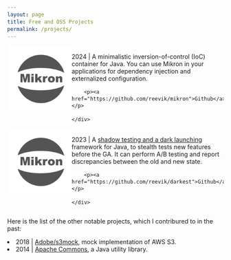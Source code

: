 ```yaml
---
layout: page
title: Free and OSS Projects
permalink: /projects/
---
```



<div>
    <div style="float: left"><img src="/assets/mikron-logo.png" width=150 /></div>
    <div>
        <br/>
        2024 | A minimalistic inversion-of-control (IoC) container for Java. You can use Mikron in your applications for dependency injection and externalized configuration.

        <p><a href="https://github.com/reevik/mikron">Github</a></p>

    </div>
</div>

<div style="clear: both"></div>
<div>
    <div style="float: left"><img src="/assets/mikron-logo.png" width=150 /></div>
    <div>
        <br/>
        2023 | A <a href="/testing/2023/12/27/Darkest/">shadow testing and a dark launching</a> framework for Java, to stealth tests new features before the GA. It can perform A/B testing and report discrepancies between the old and new state.

        <p><a href="https://github.com/reevik/darkest">Github</a></p>

    </div>
</div>

<div style="clear: both"></div>

Here is the list of the other notable projects, which I contribured to in the past:
<li>2018 | <a href="https://github.com/adobe/S3Mock">Adobe/s3mock</a>, mock implementation of AWS S3.</li>
<li>2014 | <a href="https://commons.apache.org/proper/commons-lang/changes-report.html">Apache Commons</a>, a Java utility library.</li>

<br/>